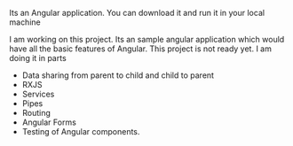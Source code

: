 <p>Its an Angular application. You can download it and run it in your local machine</p> 															
<p>I am working on this project. Its an sample angular application which would have all the basic features of Angular. This project is not ready yet. I am doing it in parts
</p>
<ul>
	<li>Data sharing from parent to child and child to parent</li>
<li>RXJS</li>
<li>Services</li>
<li>Pipes</li>
<li>Routing</li>
<li>Angular Forms</li>
<li>Testing of Angular components.</li>
</ul>
